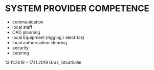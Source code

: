 # SYSTEM PROVIDER COMPETENCE

+ communication
+ local staff
+ CAD planning
+ local Equipment (rigging / electrics)
+ local authorisation clearing
+ security
+ catering

13.11.2019 - 17.11.2019 Graz, Stadthalle